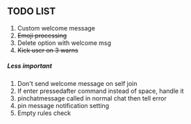 ## TODO LIST

1. Custom welcome message
2. ~~Emoji processing~~
3. Delete option with welcome msg
4. ~~Kick user on 3 warns~~

##### Less important
1. Don't send welcome message on self join
2. If enter pressedafter command instead of space, handle it
3. pinchatmessage called in normal chat then tell error
4. pin message notification setting
5. Empty rules check